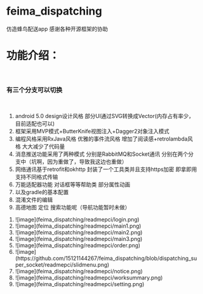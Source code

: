 # feima_dispatching
仿造蜂鸟配送app
感谢各种开源框架的协助

<h1>功能介绍：</h1><br/>
<h3>有三个分支可以切换</h3><br/>
<ol>
    <li>android 5.0 design设计风格 部分UI通过SVG转换成Vector(内存占有率少，目前适配也可以)</li>
    <li>框架采用MVP模式+ButterKnife视图注入+Dagger2对象注入模式</li>
    <li>编程风格采用RxJava风格 优雅的事件流风格 增加了阅读感+retrolambda风格 大大减少了代码量</li>
    <li>消息推送功能采用了两种模式 分别是RabbitMQ和Socket通讯 分别在两个分支中（坑啊，因为重做了，导致我这边也重做）</li>
    <li>网络通讯基于retrofit和okhttp 封装了一个工具类并且支持https加密 即拿即用 支持不同格式传输</li>
    <li>万能适配器功能 对话框等等帮助类 部分属性动画</li>
    <li>以及gradle的基本配置</li>
    <li>混淆文件的编辑</li>
    <li>高德地图 定位 搜索功能呢（导航功能暂时未做）</li>
</ol>

<ol>
    <li>![image](feima_dispatching/readmepci/login.png)</li>
    <li>![image](feima_dispatching/readmepci/main1.png)</li>
    <li>![image](feima_dispatching/readmepci/main2.png)</li>
    <li>![image](feima_dispatching/readmepci/main3.png)</li>
    <li>![image](feima_dispatching/readmepci/order.png)</li>
    <li>![image](https://github.com/15121144267/feima_dispatching/blob/dispatching_super_socket/readmepci/slidmenu.png)</li>
    <li>![image](feima_dispatching/readmepci/notice.png)</li>
    <li>![image](feima_dispatching/readmepci/worksummary.png)</li>
    <li>![image](feima_dispatching/readmepci/setting.png)</li>
</ol>


